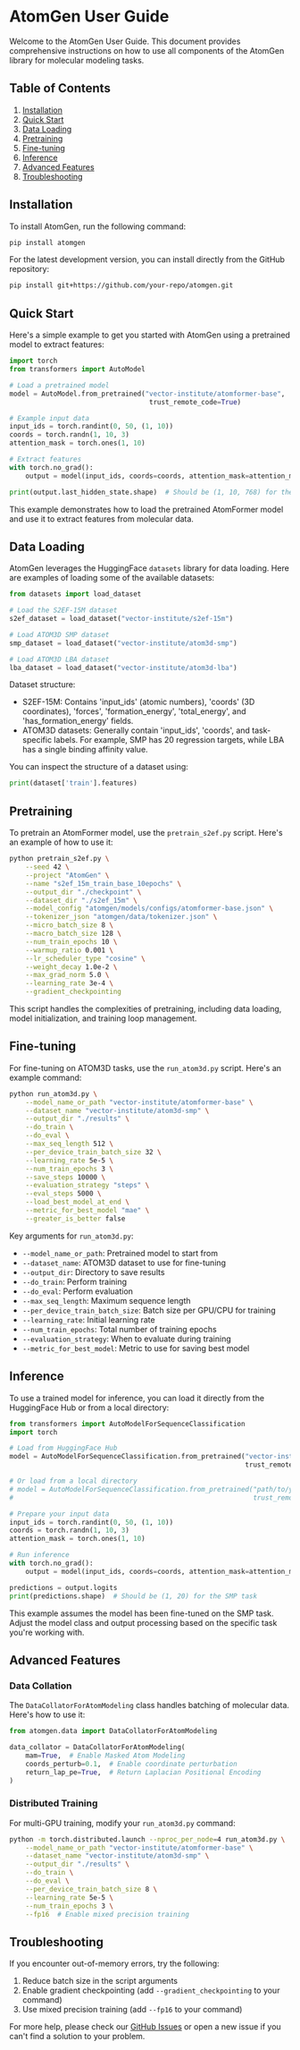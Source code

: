 # AtomGen User Guide

Welcome to the AtomGen User Guide. This document provides comprehensive instructions on how to use all components of the AtomGen library for molecular modeling tasks.

## Table of Contents

1. [Installation](#installation)
2. [Quick Start](#quick-start)
3. [Data Loading](#data-loading)
4. [Pretraining](#pretraining)
5. [Fine-tuning](#fine-tuning)
6. [Inference](#inference)
7. [Advanced Features](#advanced-features)
8. [Troubleshooting](#troubleshooting)

## Installation

To install AtomGen, run the following command:

```bash
pip install atomgen
```

For the latest development version, you can install directly from the GitHub repository:

```bash
pip install git+https://github.com/your-repo/atomgen.git
```

## Quick Start

Here's a simple example to get you started with AtomGen using a pretrained model to extract features:

```python
import torch
from transformers import AutoModel

# Load a pretrained model
model = AutoModel.from_pretrained("vector-institute/atomformer-base",
                                   trust_remote_code=True)

# Example input data
input_ids = torch.randint(0, 50, (1, 10))
coords = torch.randn(1, 10, 3)
attention_mask = torch.ones(1, 10)

# Extract features
with torch.no_grad():
    output = model(input_ids, coords=coords, attention_mask=attention_mask)

print(output.last_hidden_state.shape)  # Should be (1, 10, 768) for the base model
```

This example demonstrates how to load the pretrained AtomFormer model and use it to extract features from molecular data.

## Data Loading

AtomGen leverages the HuggingFace `datasets` library for data loading. Here are examples of loading some of the available datasets:

```python
from datasets import load_dataset

# Load the S2EF-15M dataset
s2ef_dataset = load_dataset("vector-institute/s2ef-15m")

# Load ATOM3D SMP dataset
smp_dataset = load_dataset("vector-institute/atom3d-smp")

# Load ATOM3D LBA dataset
lba_dataset = load_dataset("vector-institute/atom3d-lba")
```

Dataset structure:
- S2EF-15M: Contains 'input_ids' (atomic numbers), 'coords' (3D coordinates), 'forces', 'formation_energy', 'total_energy', and 'has_formation_energy' fields.
- ATOM3D datasets: Generally contain 'input_ids', 'coords', and task-specific labels. For example, SMP has 20 regression targets, while LBA has a single binding affinity value.

You can inspect the structure of a dataset using:

```python
print(dataset['train'].features)
```

## Pretraining

To pretrain an AtomFormer model, use the `pretrain_s2ef.py` script. Here's an example of how to use it:

```bash
python pretrain_s2ef.py \
    --seed 42 \
    --project "AtomGen" \
    --name "s2ef_15m_train_base_10epochs" \
    --output_dir "./checkpoint" \
    --dataset_dir "./s2ef_15m" \
    --model_config "atomgen/models/configs/atomformer-base.json" \
    --tokenizer_json "atomgen/data/tokenizer.json" \
    --micro_batch_size 8 \
    --macro_batch_size 128 \
    --num_train_epochs 10 \
    --warmup_ratio 0.001 \
    --lr_scheduler_type "cosine" \
    --weight_decay 1.0e-2 \
    --max_grad_norm 5.0 \
    --learning_rate 3e-4 \
    --gradient_checkpointing
```

This script handles the complexities of pretraining, including data loading, model initialization, and training loop management.

## Fine-tuning

For fine-tuning on ATOM3D tasks, use the `run_atom3d.py` script. Here's an example command:

```bash
python run_atom3d.py \
    --model_name_or_path "vector-institute/atomformer-base" \
    --dataset_name "vector-institute/atom3d-smp" \
    --output_dir "./results" \
    --do_train \
    --do_eval \
    --max_seq_length 512 \
    --per_device_train_batch_size 32 \
    --learning_rate 5e-5 \
    --num_train_epochs 3 \
    --save_steps 10000 \
    --evaluation_strategy "steps" \
    --eval_steps 5000 \
    --load_best_model_at_end \
    --metric_for_best_model "mae" \
    --greater_is_better false
```

Key arguments for `run_atom3d.py`:

- `--model_name_or_path`: Pretrained model to start from
- `--dataset_name`: ATOM3D dataset to use for fine-tuning
- `--output_dir`: Directory to save results
- `--do_train`: Perform training
- `--do_eval`: Perform evaluation
- `--max_seq_length`: Maximum sequence length
- `--per_device_train_batch_size`: Batch size per GPU/CPU for training
- `--learning_rate`: Initial learning rate
- `--num_train_epochs`: Total number of training epochs
- `--evaluation_strategy`: When to evaluate during training
- `--metric_for_best_model`: Metric to use for saving best model

## Inference

To use a trained model for inference, you can load it directly from the HuggingFace Hub or from a local directory:

```python
from transformers import AutoModelForSequenceClassification
import torch

# Load from HuggingFace Hub
model = AutoModelForSequenceClassification.from_pretrained("vector-institute/atomformer-base-smp",
                                                           trust_remote_code=True)

# Or load from a local directory
# model = AutoModelForSequenceClassification.from_pretrained("path/to/your/model/directory",
#                                                            trust_remote_code=True)

# Prepare your input data
input_ids = torch.randint(0, 50, (1, 10))
coords = torch.randn(1, 10, 3)
attention_mask = torch.ones(1, 10)

# Run inference
with torch.no_grad():
    output = model(input_ids, coords=coords, attention_mask=attention_mask)

predictions = output.logits
print(predictions.shape)  # Should be (1, 20) for the SMP task
```

This example assumes the model has been fine-tuned on the SMP task. Adjust the model class and output processing based on the specific task you're working with.


## Advanced Features

### Data Collation

The `DataCollatorForAtomModeling` class handles batching of molecular data. Here's how to use it:

```python
from atomgen.data import DataCollatorForAtomModeling

data_collator = DataCollatorForAtomModeling(
    mam=True,  # Enable Masked Atom Modeling
    coords_perturb=0.1,  # Enable coordinate perturbation
    return_lap_pe=True,  # Return Laplacian Positional Encoding
)
```

### Distributed Training

For multi-GPU training, modify your `run_atom3d.py` command:

```bash
python -m torch.distributed.launch --nproc_per_node=4 run_atom3d.py \
    --model_name_or_path "vector-institute/atomformer-base" \
    --dataset_name "vector-institute/atom3d-smp" \
    --output_dir "./results" \
    --do_train \
    --do_eval \
    --per_device_train_batch_size 8 \
    --learning_rate 5e-5 \
    --num_train_epochs 3 \
    --fp16  # Enable mixed precision training
```

## Troubleshooting

If you encounter out-of-memory errors, try the following:

1. Reduce batch size in the script arguments
2. Enable gradient checkpointing (add `--gradient_checkpointing` to your command)
3. Use mixed precision training (add `--fp16` to your command)

For more help, please check our [GitHub Issues](https://github.com/your-repo/atomgen/issues) or open a new issue if you can't find a solution to your problem.

